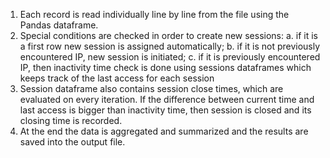 ﻿1. Each record is read individually line by line from the file using the Pandas dataframe. 
2. Special conditions are checked in order to create new sessions: 
a. if it is a first row new session is assigned automatically;
b. if it is not previously encountered IP, new session is initiated;
c. if it is previously encountered IP, then inactivity time check is done using sessions dataframes which keeps track of the last access for each session
3. Session dataframe also contains session close times, which are evaluated on every iteration. If the difference between current time and last access is bigger than inactivity time, then session is closed and its closing time is recorded.
4. At the end the data is aggregated and summarized and the results are saved into the output file. 